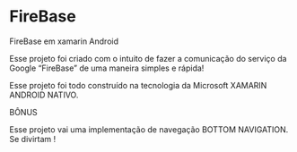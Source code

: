 # FireBase
FireBase em xamarin Android

Esse projeto foi criado com o intuito de fazer a comunicação do serviço da Google “FireBase” de uma maneira simples e rápida!

Esse projeto foi todo construído na tecnologia da Microsoft XAMARIN ANDROID NATIVO.

BÔNUS 

Esse projeto vai uma implementação de navegação BOTTOM NAVIGATION. Se divirtam !


